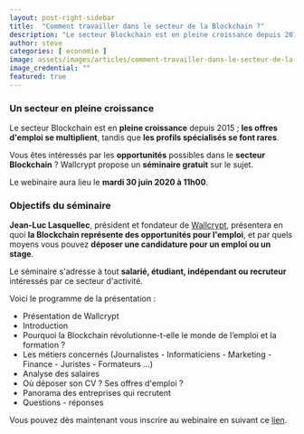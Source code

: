```yaml
---
layout: post-right-sidebar
title:  "Comment travailler dans le secteur de la Blockchain ?"
description: "Le secteur Blockchain est en pleine croissance depuis 2015 ; les offres d'emploi se multiplient, tandis que les profils spécialisés Blockchain se raréfient."
author: steve
categories: [ economie ]
image: assets/images/articles/comment-travailler-dans-le-secteur-de-la-blockchain-et-des-cryptomonnaies/1.png
image_credential: ""
featured: true
---
```


### Un secteur en pleine croissance

Le secteur Blockchain est en **pleine croissance** depuis 2015 ; **les offres d'emploi se multiplient**, tandis que **les profils spécialisés se font rares**.

Vous êtes intéressés par les **opportunités** possibles dans le **secteur Blockchain** ? Wallcrypt propose un **séminaire gratuit** sur le sujet. 

Le webinaire aura lieu le **mardi 30 juin 2020 à 11h00**. 

### Objectifs du séminaire

**Jean-Luc Lasquellec**, président et fondateur de [Wallcrypt](http://www.wallcrypt.fr/), présentera en quoi **la Blockchain représente des opportunités pour l'emploi**, et par quels moyens vous pouvez **déposer une candidature pour un emploi ou un stage**. 

Le séminaire s'adresse à tout **salarié, étudiant, indépendant ou recruteur** intéressés par ce secteur d'activité.

Voici le programme de la présentation : 

- Présentation de Wallcrypt
- Introduction 
- Pourquoi la Blockchain révolutionne-t-elle le monde de l’emploi et la formation ?
- Les métiers concernés (Journalistes - Informaticiens - Marketing - Finance - Juristes - Formateurs ...)
- Analyse des salaires
- Où déposer son CV ? Ses offres d'emploi ?
- Panorama des entreprises qui recrutent
- Questions - réponses

Vous pouvez dès maintenant vous inscrire au webinaire en suivant ce [lien](https://app.livestorm.co/wallcrypt/les-offres-emploi-dans-la-blockchain-et-la-cryptomonnaie). 
